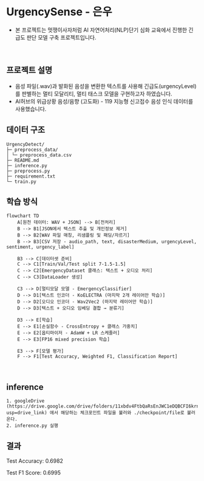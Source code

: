 # UrgencySense - 은우

- 본 프로젝트는 멋쟁이사자처럼 AI 자연어처리(NLP)단기 심화 교육에서 진행한 긴급도 판단 모델 구축 프로젝트입니다.

<br>

## 프로젝트 설명 
- 음성 파일(.wav)과 발화된 음성을 변환한 텍스트를 사용해 긴급도(urgencyLevel)를 판별하는 멀티 모달리티, 멀티 태스크 모델을 구현하고자 하였습니다. 
- AI허브의 위급상황 음성/음향 (고도화) - 119 지능형 신고접수 음성 인식 데이터를 사용했습니다.

## 데이터 구조 
```
UrgencyDetect/
├─ preprocess_data/
│ └─ preprocess_data.csv
├─ README.md
├─ inference.py
├─ preprocess.py
├─ requirement.txt
└─ train.py
```

## 학습 방식 
```
flowchart TD
    A[원천 데이터: WAV + JSON] --> B[전처리]
    B --> B1[JSON에서 텍스트 추출 및 개인정보 제거]
    B --> B2[WAV 파일 매칭, 리샘플링 및 패딩/자르기]
    B --> B3[CSV 저장 - audio_path, text, disasterMedium, urgencyLevel, sentiment, urgency_label]

    B3 --> C[데이터셋 준비]
    C --> C1[Train/Val/Test split 7-1.5-1.5]
    C --> C2[EmergencyDataset 클래스: 텍스트 + 오디오 처리]
    C --> C3[DataLoader 생성]

    C3 --> D[멀티모달 모델 - EmergencyClassifier]
    D --> D1[텍스트 인코더 - KoELECTRA (마지막 2개 레이어만 학습)]
    D --> D2[오디오 인코더 - Wav2Vec2 (마지막 레이어만 학습)]
    D --> D3[텍스트 + 오디오 임베딩 결합 → 분류기]

    D3 --> E[학습]
    E --> E1[손실함수 - CrossEntropy + 클래스 가중치]
    E --> E2[옵티마이저 - AdamW + LR 스케줄러]
    E --> E3[FP16 mixed precision 학습]

    E3 --> F[모델 평가]
    F --> F1[Test Accuracy, Weighted F1, Classification Report]

```
<br>


## inference
```
1. googleDrive (https://drive.google.com/drive/folders/11xbdv4FtbQaRsEnJWC1eDQBCFI6krnYy?usp=drive_link) 에서 해당하는 체크포인트 파일을 불러와 ./checkpoint/file로 불러온다.
2. inference.py 실행
```

## 결과

Test Accuracy: 0.6982

Test F1 Score: 0.6995